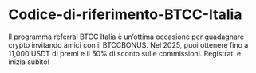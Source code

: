 # Codice-di-riferimento-BTCC-Italia
Il programma referral BTCC Italia è un’ottima occasione per guadagnare crypto invitando amici con il BTCCBONUS. Nel 2025, puoi ottenere fino a 11,000 USDT di premi e il 50% di sconto sulle commissioni. Registrati e inizia subito!
